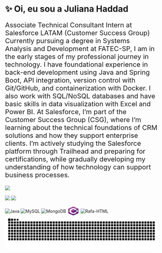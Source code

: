 <h1>✨ Oi, eu sou a Juliana Haddad  </h1>

<p style="font-size:22px">
Associate Technical Consultant Intern at Salesforce LATAM (Customer Success Group)
Currently pursuing a degree in Systems Analysis and Development at FATEC-SP, I am in the early stages of my professional journey in technology. I have foundational experience in back-end development using Java and Spring Boot, API integration, version control with Git/GitHub, and containerization with Docker. I also work with SQL/NoSQL databases and have basic skills in data visualization with Excel and Power BI.
At Salesforce, I’m part of the Customer Success Group (CSG), where I’m learning about the technical foundations of CRM solutions and how they support enterprise clients. I’m actively studying the Salesforce platform through Trailhead and preparing for certifications, while gradually developing my understanding of how technology can support business processes.
</p>




<div> 
  <a href="https://www.linkedin.com/in/haddadj/" target="_blank"><img src="https://img.shields.io/badge/-LinkedIn-%230077B5?style=for-the-badge&logo=linkedin&logoColor=white" target="_blank"></a> 
</div>

</p>
</p>

<div>
  <img height ="180em" src= "https://github-readme-stats.vercel.app/api?username=julianahaddad&show_icons=true&theme=dracula&include_all_commits=true&count_private=true"/>
  <img height ="180em" src= "https://github-readme-stats.vercel.app/api/top-langs/?username=julianahaddad&layout=compact&langs_count=16&theme=dracula"/>
</div>

<div style="display: inline_block"><br>
  <img align="center" alt="Java" height="40" width="60" src="https://cdn.jsdelivr.net/gh/devicons/devicon@latest/icons/java/java-original.svg">
  <img align="center" alt="MySQL" height="70" width="70" src="https://cdn.jsdelivr.net/gh/devicons/devicon@latest/icons/mysql/mysql-original-wordmark.svg">
  <img align="center" alt="MongoDB" height="100" width="45" src="https://cdn.jsdelivr.net/gh/devicons/devicon@latest/icons/mongodb/mongodb-original-wordmark.svg">
  <img align="center" alt="Rafa-Csharp" height="30" width="40" src="https://raw.githubusercontent.com/devicons/devicon/master/icons/csharp/csharp-original.svg">
  <img align="center" alt="Rafa-HTML" height="30" width="40" src="https://cdn.jsdelivr.net/gh/devicons/devicon@latest/icons/html5/html5-original.svg">
  
</div>

<picture>
  <source media="(prefers-color-scheme: dark)" srcset="https://raw.githubusercontent.com/julianahaddad/julianahaddad/output/github-contribution-grid-snake-dark.svg">
  <source media="(prefers-color-scheme: light)" srcset="https://raw.githubusercontent.com/julianahaddad/julianahaddad/output/github-contribution-grid-snake.svg">
  <img alt="github contribution grid snake animation" src="https://raw.githubusercontent.com/julianahaddad/julianahaddad/output/github-contribution-grid-snake.svg">
</picture>
